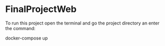 # FinalProjectWeb

To run this project open the terminal and go the project directory an enter the command: 

docker-compose up
